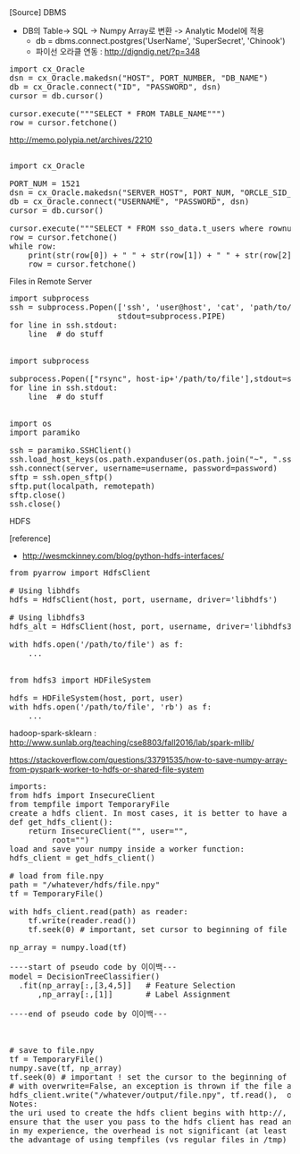 <h2></h2>

[Source]
DBMS
- DB의 Table-> SQL -> Numpy Array로 변환 -> Analytic Model에 적용
  - db = dbms.connect.postgres('UserName', 'SuperSecret', 'Chinook')
  - 파이선 오라클 연동 : http://digndig.net/?p=348
<pre>
import cx_Oracle
dsn = cx_Oracle.makedsn("HOST", PORT_NUMBER, "DB_NAME")
db = cx_Oracle.connect("ID", "PASSWORD", dsn)
cursor = db.cursor()
 
cursor.execute("""SELECT * FROM TABLE_NAME""")
row = cursor.fetchone()
</pre>

http://memo.polypia.net/archives/2210
<pre> 
import cx_Oracle
 
PORT_NUM = 1521
dsn = cx_Oracle.makedsn("SERVER_HOST", PORT_NUM, "ORCLE_SID_NAME")
db = cx_Oracle.connect("USERNAME", "PASSWORD", dsn)
cursor = db.cursor()
 
cursor.execute("""SELECT * FROM sso_data.t_users where rownum < 100""")
row = cursor.fetchone()
while row:
    print(str(row[0]) + " " + str(row[1]) + " " + str(row[2]) + " " + str(row[3]))
    row = cursor.fetchone()
</pre>

Files in Remote Server
<pre>
import subprocess
ssh = subprocess.Popen(['ssh', 'user@host', 'cat', 'path/to/file'],
                       stdout=subprocess.PIPE)
for line in ssh.stdout:
    line  # do stuff


import subprocess

subprocess.Popen(["rsync", host-ip+'/path/to/file'],stdout=subprocess.PIPE)
for line in ssh.stdout:
    line  # do stuff


import os
import paramiko

ssh = paramiko.SSHClient() 
ssh.load_host_keys(os.path.expanduser(os.path.join("~", ".ssh", "known_hosts")))
ssh.connect(server, username=username, password=password)
sftp = ssh.open_sftp()
sftp.put(localpath, remotepath)
sftp.close()
ssh.close()
</pre>

HDFS

[reference]

- http://wesmckinney.com/blog/python-hdfs-interfaces/
<pre>
from pyarrow import HdfsClient

# Using libhdfs
hdfs = HdfsClient(host, port, username, driver='libhdfs')

# Using libhdfs3
hdfs_alt = HdfsClient(host, port, username, driver='libhdfs3')

with hdfs.open('/path/to/file') as f:
    ...
    
    
from hdfs3 import HDFileSystem

hdfs = HDFileSystem(host, port, user)
with hdfs.open('/path/to/file', 'rb') as f:
    ...
</pre>

hadoop-spark-sklearn :  http://www.sunlab.org/teaching/cse8803/fall2016/lab/spark-mllib/


https://stackoverflow.com/questions/33791535/how-to-save-numpy-array-from-pyspark-worker-to-hdfs-or-shared-file-system
<pre>
imports:
from hdfs import InsecureClient
from tempfile import TemporaryFile
create a hdfs client. In most cases, it is better to have a utility function somewhere in your script, like this one:
def get_hdfs_client():
    return InsecureClient("<your webhdfs uri>", user="<hdfs user>",
         root="<hdfs base path>")
load and save your numpy inside a worker function:
hdfs_client = get_hdfs_client()

# load from file.npy
path = "/whatever/hdfs/file.npy"
tf = TemporaryFile()

with hdfs_client.read(path) as reader:
    tf.write(reader.read())
    tf.seek(0) # important, set cursor to beginning of file

np_array = numpy.load(tf)

----start of pseudo code by 이이백---
model = DecisionTreeClassifier()
  .fit(np_array[:,[3,4,5]]   # Feature Selection
      ,np_array[:,[1]]       # Label Assignment

----end of pseudo code by 이이백---



# save to file.npy
tf = TemporaryFile()
numpy.save(tf, np_array)
tf.seek(0) # important ! set the cursor to the beginning of the file
# with overwrite=False, an exception is thrown if the file already exists
hdfs_client.write("/whatever/output/file.npy", tf.read(),  overwrite=True) 
Notes: 
the uri used to create the hdfs client begins with http://, because it uses the web interface of the hdfs file system;
ensure that the user you pass to the hdfs client has read and write permissions
in my experience, the overhead is not significant (at least in term of execution time)
the advantage of using tempfiles (vs regular files in /tmp) is that you ensure no garbage files stay in the cluster machines after the script ends, normally or not
</pre>



